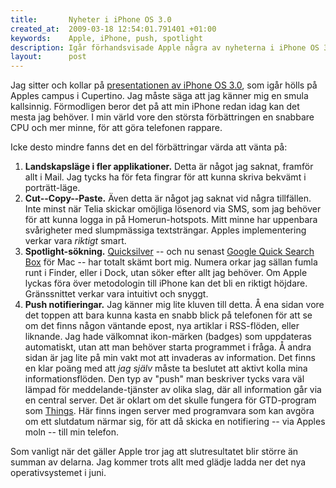 ```yaml
--- 
title:       Nyheter i iPhone OS 3.0
created_at:  2009-03-18 12:54:01.791401 +01:00
keywords:    Apple, iPhone, push, spotlight
description: Igår förhandsvisade Apple några av nyheterna i iPhone OS 3.0. Jag blev inte imponerad, men ser ändå fram emot push, landskapsläge, Spotlight-sökning och klipp-och-klistra.
layout:      post
---
```


Jag sitter och kollar på [presentationen av iPhone OS 3.0][1], som igår hölls på Apples campus i Cupertino. Jag måste säga att jag känner mig en smula kallsinnig. Förmodligen beror det på att min iPhone redan idag kan det mesta jag behöver. I min värld vore den största förbättringen en snabbare CPU och mer minne, för att göra telefonen rappare.

Icke desto mindre fanns det en del förbättringar värda att vänta på:

1. **Landskapsläge i fler applikationer.** Detta är något jag saknat, framför allt i Mail. Jag tycks ha för feta fingrar för att kunna skriva bekvämt i porträtt-läge.
2. **Cut--Copy--Paste.** Även detta är något jag saknat vid några tillfällen. Inte minst när Telia skickar omöjliga lösenord via SMS, som jag behöver för att kunna logga in på Homerun-hotspots. Mitt minne har uppenbara svårigheter med slumpmässiga textsträngar. Apples implementering verkar vara *riktigt* smart.
3. **Spotlight-sökning.** [Quicksilver][2] -- och nu senast [Google Quick Search Box][3] för Mac -- har totalt skämt bort mig. Numera orkar jag sällan fumla runt i Finder, eller i Dock, utan söker efter allt jag behöver. Om Apple lyckas föra över metodologin till iPhone kan det bli en riktigt höjdare. Gränssnittet verkar vara intuitivt och snyggt.
4. **Push notifieringar.** Jag känner mig lite kluven till detta. Å ena sidan vore det toppen att bara kunna kasta en snabb blick på telefonen för att se om det finns någon väntande epost, nya artiklar i RSS-flöden, eller liknande. Jag hade välkomnat ikon-märken (badges) som uppdateras automatiskt, utan att man behöver starta programmet i fråga. Å andra sidan är jag lite på min vakt mot att invaderas av information. Det finns en klar poäng med att *jag själv* måste ta beslutet att aktivt kolla mina informationsflöden.
Den typ av "push" man beskriver tycks vara väl lämpad för meddelande-tjänster av olika slag, där all information går via en central server. Det är oklart om det skulle fungera för GTD-program som [Things][4]. Här finns ingen server med programvara som kan avgöra om ett slutdatum närmar sig, för att då skicka en notifiering -- via Apples moln -- till min telefon.

Som vanligt när det gäller Apple tror jag att slutresultatet blir större än summan av delarna. Jag kommer trots allt med glädje ladda ner det nya operativsystemet i juni.

[1]: http://www.apple.com/iphone/preview-iphone-os/
[2]: http://docs.blacktree.com/quicksilver/what_is_quicksilver
[3]: http://code.google.com/p/qsb-mac/
[4]: http://culturedcode.com/things/iphone/